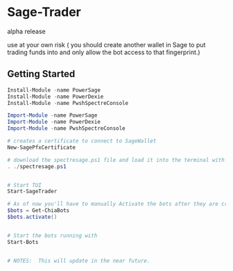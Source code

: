 # Sage-Trader
alpha release 

use at your own risk ( you should create another wallet in Sage to put trading funds into and only allow the bot access to that fingerprint.)


## Getting Started
```PowerShell
Install-Module -name PowerSage
Install-Module -name PowerDexie
Install-Module -name PwshSpectreConsole

Import-Module -name PowerSage
Import-Module -name PowerDexie
Import-Module -name PwshSpectreConsole

# creates a certificate to connect to SageWallet
New-SagePfxCertificate

# download the spectresage.ps1 file and load it into the terminal with dot sourcing (. ./file.ps1)
. ./spectresage.ps1


# Start TUI
Start-SageTrader

# As of now you'll have to manually Activate the bots after they are created in the TUI
$bots = Get-ChiaBots
$bots.activate()


# Start the bots running with 
Start-Bots


# NOTES:  This will update in the near future.
```

